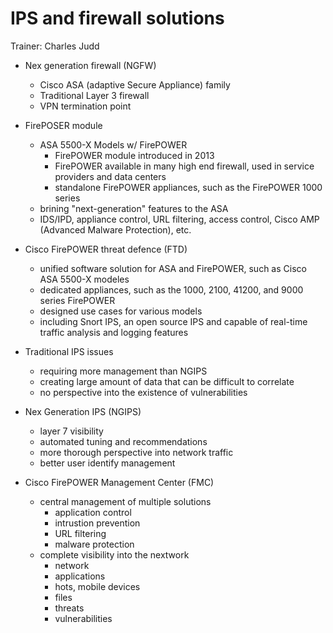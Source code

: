 # IPS and firewall solutions


Trainer: Charles Judd


- Nex generation firewall (NGFW)
  - Cisco ASA (adaptive Secure Appliance) family
  - Traditional Layer 3 firewall
  - VPN termination point


- FirePOSER module
  - ASA 5500-X Models w/ FirePOWER
    - FirePOWER module introduced in 2013
    - FirePOWER available in many high end firewall, used in service providers and data centers
    - standalone FirePOWER appliances, such as the FirePOWER 1000 series
  - brining "next-generation" features to the ASA
  - IDS/IPD, appliance control, URL filtering, access control, Cisco AMP (Advanced Malware Protection), etc.


- Cisco FirePOWER threat defence (FTD)
  - unified software solution for ASA and FirePOWER, such as Cisco ASA 5500-X modeles
  - dedicated appliances, such as the 1000, 2100, 41200, and 9000 series FirePOWER
  - designed use cases for various models
  - including Snort IPS, an open source IPS and capable of real-time traffic analysis and logging features


- Traditional IPS issues
  - requiring more management than NGIPS
  - creating large amount of data that can be difficult to correlate
  - no perspective into the existence of vulnerabilities


- Nex Generation IPS (NGIPS)
  - layer 7 visibility
  - automated tuning and recommendations
  - more thorough perspective into network traffic
  - better user identify management


- Cisco FirePOWER Management Center (FMC)
  - central management of multiple solutions
    - application control
    - intrustion prevention
    - URL filtering
    - malware protection
  - complete visibility into the nextwork
    - network
    - applications
    - hots, mobile devices
    - files
    - threats
    - vulnerabilities



